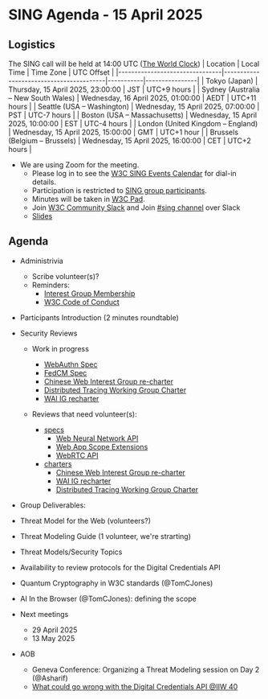 # SING Agenda - 15 April 2025

## Logistics

The SING call will be held at 14:00 UTC ([The World Clock](https://www.timeanddate.com/worldclock/meetingdetails.html?year=2025&month=04&day=15&hour=14&min=0&sec=0&p1=248&p2=240&p3=234&p4=43&p5=136&p6=48))
| Location                       | Local Time                             | Time Zone | UTC Offset     |
|--------------------------------|-----------------------------------------|-----------|----------------|
| Tokyo (Japan)                  | Thursday, 15 April 2025, 23:00:00    | JST       | UTC+9 hours    |
| Sydney (Australia – New South Wales) | Wednesday, 16 April 2025, 01:00:00    | AEDT      | UTC+11 hours   |
| Seattle (USA – Washington)     | Wednesday, 15 April 2025, 07:00:00   | PST       | UTC-7 hours    |
| Boston (USA – Massachusetts)   | Wednesday, 15 April 2025, 10:00:00   | EST       | UTC-4 hours    |
| London (United Kingdom – England) | Wednesday, 15 April 2025, 15:00:00   | GMT       | UTC+1 hour            |
| Brussels (Belgium – Brussels)  | Wednesday, 15 April 2025, 16:00:00   | CET       | UTC+2 hours     |


* We are using Zoom for the meeting.
    * Please log in to see the [W3C SING Events Calendar](https://www.w3.org/groups/ig/security/calendar/) for dial-in details. 
    * Participation is restricted to [SING group participants](https://www.w3.org/groups/ig/security/participants/).
    * Minutes will be taken in [W3C Pad](https://pad.w3.org/p/SING_2025-04-15).
    * Join [W3C Community Slack](https://www.w3.org/wiki/Slack) and Join [#sing channel](https://w3ccommunity.slack.com/archives/C083DKWSAJX) over Slack
    * [Slides](https://docs.google.com/presentation/d/1paoYaWvUjNDEB9-F-Z49K6ioju9OF2VvyOhtXaUAWd0/edit?slide=id.g2af44d64084_1_0#slide=id.g2af44d64084_1_0)


## Agenda

* Administrivia
  * Scribe volunteer(s)?
  * Reminders: 
     * [Interest Group Membership](https://www.w3.org/groups/ig/security/)
     * [W3C Code of Conduct](https://www.w3.org/policies/code-of-conduct/)
* Participants Introduction (2 minutes roundtable)
* Security Reviews
    * Work in progress
      * [WebAuthn Spec](https://w3ccommunity.slack.com/archives/C08DXPX52RJ)
      * [FedCM Spec](https://w3ccommunity.slack.com/archives/C08E4DR6Q6Q)
      * [Chinese Web Interest Group re-charter](https://github.com/w3c/strategy/issues/496)
      * [Distributed Tracing Working Group Charter](https://github.com/w3c/strategy/issues/495)
      * [WAI IG recharter](https://github.com/w3c/strategy/issues/441)

  * Reviews that need volunteer(s):
     * [specs](https://github.com/w3c/security-request/issues?q=is%3Aissue+is%3Aopen+no%3Aassignee+)   
       * [Web Neural Network API](https://github.com/w3c/security-request/issues/85)
       * [Web App Scope Extensions](https://github.com/w3c/security-request/issues/83)
       * [WebRTC API](https://github.com/w3c/security-request/issues/80)
     * [charters](https://github.com/w3c/strategy/issues?q=is%3Aissue+is%3Aopen+label%3A%22Horizontal+review+requested%22++-label%3A%22Security+review+completed%22+-label%3ACouncil)
       * [Chinese Web Interest Group re-charter](https://github.com/w3c/strategy/issues/496)
       * [WAI IG recharter](https://github.com/w3c/strategy/issues/441)
       * [Distributed Tracing Working Group Charter](https://github.com/w3c/strategy/issues/495)

 * Group Deliverables:
  * Threat Model for the Web (volunteers?)
  * Threat Modeling Guide (1 volunteer, we're strarting)

* Threat Models/Security Topics
 * Availability to review protocols for the Digital Credentials API
 * Quantum Cryptography in W3C standards (@TomCJones)
 * AI In the Browser (@TomCJones): defining the scope

* Next meetings
  * 29 April 2025
  * 13 May 2025

* AOB
  * Geneva Conference: Organizing a Threat Modeling session on Day 2 (@Asharif)
  * [What could go wrong with the Digital Credentials API @IIW 40](https://docs.google.com/document/d/1p01KLpBvKk7_tRrlaVxljXFQyMfWKvIsN83lkMx7qj0/edit?tab=t.0)
